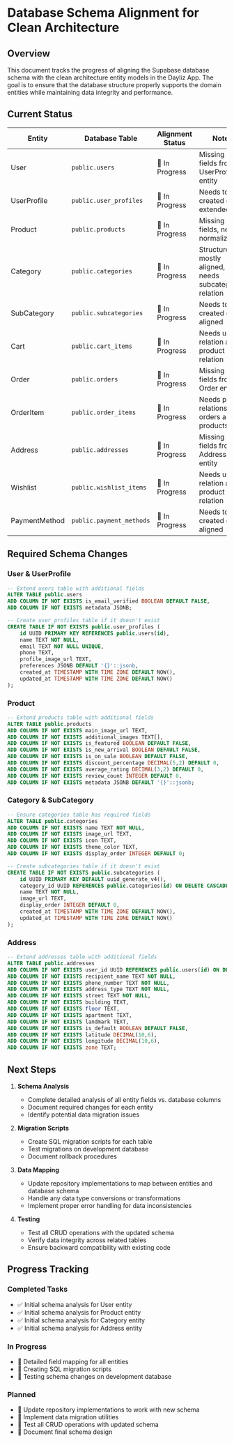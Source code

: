 # Database Schema Alignment for Clean Architecture

## Overview

This document tracks the progress of aligning the Supabase database schema with the clean architecture entity models in the Dayliz App. The goal is to ensure that the database structure properly supports the domain entities while maintaining data integrity and performance.

## Current Status

| Entity | Database Table | Alignment Status | Notes |
|--------|---------------|-----------------|-------|
| User | `public.users` | 🔄 In Progress | Missing some fields from UserProfile entity |
| UserProfile | `public.user_profiles` | 🔄 In Progress | Needs to be created or extended |
| Product | `public.products` | 🔄 In Progress | Missing some fields, needs normalization |
| Category | `public.categories` | 🔄 In Progress | Structure mostly aligned, needs subcategories relation |
| SubCategory | `public.subcategories` | 🔄 In Progress | Needs to be created or aligned |
| Cart | `public.cart_items` | 🔄 In Progress | Needs user relation and product relation |
| Order | `public.orders` | 🔄 In Progress | Missing some fields from Order entity |
| OrderItem | `public.order_items` | 🔄 In Progress | Needs proper relations to orders and products |
| Address | `public.addresses` | 🔄 In Progress | Missing some fields from Address entity |
| Wishlist | `public.wishlist_items` | 🔄 In Progress | Needs user relation and product relation |
| PaymentMethod | `public.payment_methods` | 🔄 In Progress | Needs to be created or aligned |

## Required Schema Changes

### User & UserProfile

```sql
-- Extend users table with additional fields
ALTER TABLE public.users
ADD COLUMN IF NOT EXISTS is_email_verified BOOLEAN DEFAULT FALSE,
ADD COLUMN IF NOT EXISTS metadata JSONB;

-- Create user_profiles table if it doesn't exist
CREATE TABLE IF NOT EXISTS public.user_profiles (
    id UUID PRIMARY KEY REFERENCES public.users(id),
    name TEXT NOT NULL,
    email TEXT NOT NULL UNIQUE,
    phone TEXT,
    profile_image_url TEXT,
    preferences JSONB DEFAULT '{}'::jsonb,
    created_at TIMESTAMP WITH TIME ZONE DEFAULT NOW(),
    updated_at TIMESTAMP WITH TIME ZONE DEFAULT NOW()
);
```

### Product

```sql
-- Extend products table with additional fields
ALTER TABLE public.products
ADD COLUMN IF NOT EXISTS main_image_url TEXT,
ADD COLUMN IF NOT EXISTS additional_images TEXT[],
ADD COLUMN IF NOT EXISTS is_featured BOOLEAN DEFAULT FALSE,
ADD COLUMN IF NOT EXISTS is_new_arrival BOOLEAN DEFAULT FALSE,
ADD COLUMN IF NOT EXISTS is_on_sale BOOLEAN DEFAULT FALSE,
ADD COLUMN IF NOT EXISTS discount_percentage DECIMAL(5,2) DEFAULT 0,
ADD COLUMN IF NOT EXISTS average_rating DECIMAL(3,2) DEFAULT 0,
ADD COLUMN IF NOT EXISTS review_count INTEGER DEFAULT 0,
ADD COLUMN IF NOT EXISTS metadata JSONB DEFAULT '{}'::jsonb;
```

### Category & SubCategory

```sql
-- Ensure categories table has required fields
ALTER TABLE public.categories
ADD COLUMN IF NOT EXISTS name TEXT NOT NULL,
ADD COLUMN IF NOT EXISTS image_url TEXT,
ADD COLUMN IF NOT EXISTS icon TEXT,
ADD COLUMN IF NOT EXISTS theme_color TEXT,
ADD COLUMN IF NOT EXISTS display_order INTEGER DEFAULT 0;

-- Create subcategories table if it doesn't exist
CREATE TABLE IF NOT EXISTS public.subcategories (
    id UUID PRIMARY KEY DEFAULT uuid_generate_v4(),
    category_id UUID REFERENCES public.categories(id) ON DELETE CASCADE,
    name TEXT NOT NULL,
    image_url TEXT,
    display_order INTEGER DEFAULT 0,
    created_at TIMESTAMP WITH TIME ZONE DEFAULT NOW(),
    updated_at TIMESTAMP WITH TIME ZONE DEFAULT NOW()
);
```

### Address

```sql
-- Extend addresses table with additional fields
ALTER TABLE public.addresses
ADD COLUMN IF NOT EXISTS user_id UUID REFERENCES public.users(id) ON DELETE CASCADE,
ADD COLUMN IF NOT EXISTS recipient_name TEXT NOT NULL,
ADD COLUMN IF NOT EXISTS phone_number TEXT NOT NULL,
ADD COLUMN IF NOT EXISTS address_type TEXT NOT NULL,
ADD COLUMN IF NOT EXISTS street TEXT NOT NULL,
ADD COLUMN IF NOT EXISTS building TEXT,
ADD COLUMN IF NOT EXISTS floor TEXT,
ADD COLUMN IF NOT EXISTS apartment TEXT,
ADD COLUMN IF NOT EXISTS landmark TEXT,
ADD COLUMN IF NOT EXISTS is_default BOOLEAN DEFAULT FALSE,
ADD COLUMN IF NOT EXISTS latitude DECIMAL(10,6),
ADD COLUMN IF NOT EXISTS longitude DECIMAL(10,6),
ADD COLUMN IF NOT EXISTS zone TEXT;
```

## Next Steps

1. **Schema Analysis**
   - Complete detailed analysis of all entity fields vs. database columns
   - Document required changes for each entity
   - Identify potential data migration issues

2. **Migration Scripts**
   - Create SQL migration scripts for each table
   - Test migrations on development database
   - Document rollback procedures

3. **Data Mapping**
   - Update repository implementations to map between entities and database schema
   - Handle any data type conversions or transformations
   - Implement proper error handling for data inconsistencies

4. **Testing**
   - Test all CRUD operations with the updated schema
   - Verify data integrity across related tables
   - Ensure backward compatibility with existing code

## Progress Tracking

### Completed Tasks
- ✅ Initial schema analysis for User entity
- ✅ Initial schema analysis for Product entity
- ✅ Initial schema analysis for Category entity
- ✅ Initial schema analysis for Address entity

### In Progress
- 🔄 Detailed field mapping for all entities
- 🔄 Creating SQL migration scripts
- 🔄 Testing schema changes on development database

### Planned
- 🔲 Update repository implementations to work with new schema
- 🔲 Implement data migration utilities
- 🔲 Test all CRUD operations with updated schema
- 🔲 Document final schema design
